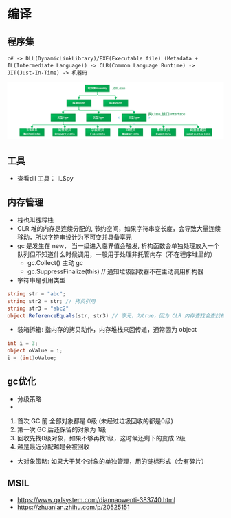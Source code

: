 # 编译

## 程序集
```
c# -> DLL(DynamicLinkLibrary)/EXE(Executable file) (Metadata + IL(Intermediate Language)) -> CLR(Common Language Runtime) -> JIT(Just-In-Time) -> 机器码 
```
![img.png](img.png)

## 工具
- 查看dll 工具： ILSpy

## 内存管理

- 栈也叫线程栈
- CLR 堆的内存是连续分配的, 节约空间，如果字符串变长度，会导致大量连续移动，所以字符串设计为不可变并具备享元
- gc 是发生在 new， 当一级进入临界值会触发, 析构函数会单独处理放入一个队列但不知道什么时候调用，一般用于处理非托管内存（不在程序堆里的）
  - gc.Collect() 主动 gc
  - gc.SuppressFinalize(this) // 通知垃圾回收器不在主动调用析构器
- 字符串是引用类型
```csharp
string str = "abc";
string str2 = str; // 拷贝引用
string str3 = "abc2"
object.ReferenceEquals(str, str3) // 享元，为true，因为 CLR 内存查找会查找相同值, 所以字符串是不可变

```
- 装箱拆箱: 指内存的拷贝动作，内存堆栈来回传递，通常因为 object 
```csharp
int i = 3;
object oValue = i;
i = (int)oValue;
```
## gc优化

- 分级策略
- 
1. 首次 GC 前 全部对象都是 0级 (未经过垃圾回收的都是0级)
2. 第一次 GC 后还保留的对象为 1级
3. 回收先找0级对象，如果不够再找1级，这时候还剩下的变成 2级
4. 越是最近分配越是会被回收

- 大对象策略: 如果大于某个对象的单独管理，用的链标形式（会有碎片）

## MSIL

- https://www.gxlsystem.com/diannaowenti-383740.html
- https://zhuanlan.zhihu.com/p/20525151